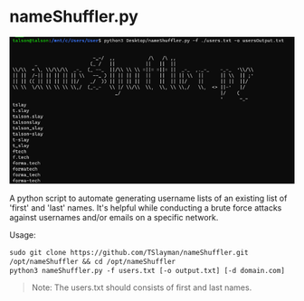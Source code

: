 # nameShuffler.py
![](nameShuffler-wallpaper2.png)


A python script to automate generating username lists of an existing list of 'first' and 'last' names. It's helpful while conducting a brute force attacks against usernames and/or emails on a specific network.

Usage:
```shell
sudo git clone https://github.com/TSlayman/nameShuffler.git /opt/nameShuffler && cd /opt/nameShuffler
python3 nameShuffler.py -f users.txt [-o output.txt] [-d domain.com]
```
> Note: The users.txt should consists of first and last names.
